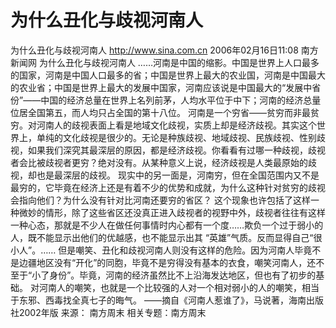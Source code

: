 # 为什么丑化与歧视河南人

为什么丑化与歧视河南人
http://www.sina.com.cn 2006年02月16日11:08 南方新闻网
为什么丑化与歧视河南人
……河南是中国的缩影。中国是世界上人口最多的国家，河南是中国人口最多的省；中国是世界上最大的农业国，河南是中国最大的农业省；中国是世界上最大的发展中国家，河南应该说是中国最大的“发展中省份”——中国的经济总量在世界上名列前茅，人均水平位于中下；河南的经济总量位居全国第五，而人均只占全国的第十八位。
河南是一个穷省——贫穷而非最贫穷。对河南人的歧视表面上看是地域文化歧视，实质上却是经济歧视。其实这个世界上，单纯的文化歧视是很少的。无论是种族歧视、地域歧视、民族歧视、性别歧视，如果我们深究其最深层的原因，都是经济歧视。你看看有过哪一种歧视，歧视者会比被歧视者更穷？绝对没有。从某种意义上说，经济歧视是人类最原始的歧视，却也是最深层的歧视。
现实中的另一面是，河南穷，但在全国范围内又不是最穷的，它毕竟在经济上还是有着不少的优势和成就，为什么这种针对贫穷的歧视会指向他们？为什么没有针对比河南还要穷的省区？
这个现象也许包括了这样一种微妙的情形，除了这些省区还没真正进入歧视者的视野中外，歧视者往往有这样一种心态，那就是不少人在做任何事情时内心都有一个度……欺负一个过于弱小的人，既不能显示出他们的优越感，也不能显示出其 “英雄”气质。反而显得自己“很小人”。……
但是嘲笑、丑化和歧视河南人则没有这样的危险。因为河南人毕竟不是边疆地区没有“开化”的同胞，毕竟不是穷得没有基本的衣食，嘲笑河南人，还不至于“小了身份”。毕竟，河南的经济虽然比不上沿海发达地区，但也有了初步的基础。
对河南人的嘲笑，也就是一个比较强的人对一个相对弱小的人的嘲笑，相当于东邪、西毒找全真七子的晦气。
——摘自《河南人惹谁了》，马说著，海南出版社2002年版 来源：
南方周末
相关专题：南方周末 

